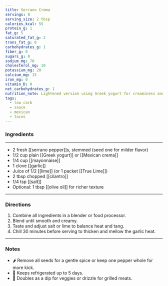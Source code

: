 ```yaml
---
title: Serrano Crema
servings: 8
serving_size: 2 tbsp
calories_kcal: 55
protein_g: 1
fat_g: 5
saturated_fat_g: 2
trans_fat_g: 0
carbohydrates_g: 1
fiber_g: 0
sugars_g: 0
sodium_mg: 70
cholesterol_mg: 10
potassium_mg: 20
calcium_mg: 15
iron_mg: 0
vitamin_D: 0
net_carbohydrates_g: 1
nutrition_note: Lightened version using Greek yogurt for creaminess and lower carbs than standard crema.
tags:
  - low carb
  - sauce
  - mexican
  - tacos
---
```


### Ingredients
---
- 2 fresh [[serrano pepper]]s, stemmed (seed one for milder flavor)
- 1/2 cup plain [[Greek yogurt]] or [[Mexican crema]]
- 1/4 cup [[mayonnaise]]
- 1 clove [[garlic]]
- Juice of 1/2 [[lime]] (or 1 packet [[True Lime]])
- 2 tbsp chopped [[cilantro]]
- 1/4 tsp [[salt]]
- Optional: 1 tbsp [[olive oil]] for richer texture

---

### Directions
1. Combine all ingredients in a blender or food processor.
2. Blend until smooth and creamy.
3. Taste and adjust salt or lime to balance heat and tang.
4. Chill 30 minutes before serving to thicken and mellow the garlic heat.

---

### Notes
- 🌶️ Remove all seeds for a gentle spice or keep one pepper whole for more kick.
- 🧊 Keeps refrigerated up to 5 days.
- 🥗 Doubles as a dip for veggies or drizzle for grilled meats.
